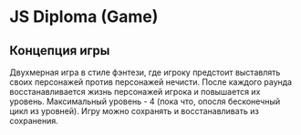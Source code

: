 # JS Diploma (Game)

## Концепция игры

Двухмерная игра в стиле фэнтези, где игроку предстоит выставлять своих персонажей против персонажей нечисти. После каждого раунда восстанавливается жизнь персонажей игрока и повышается их уровень. Максимальный уровень - 4 (пока что, опосля бесконечный цикл из уровней). Игру можно сохранять и восстанавливать из сохранения.
